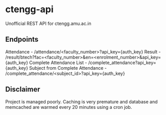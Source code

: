 # ctengg-api
Unofficial REST API for ctengg.amu.ac.in

## Endpoints

Attendance - /attendance/<faculty_number>?api_key={auth_key}
Result - /result/btech?fac=<faculty_number>&en=<enrolment_number>&api_key={auth_key}
Complete Attendance List - /complete_attendance?api_key={auth_key}
Subject from Complete Attendance - /complete_attendance/<subject_id>?api_key={auth_key}

## Disclaimer
Project is managed poorly. Caching is very premature and database and memcached are warmed every 20 minutes using a cron job.
